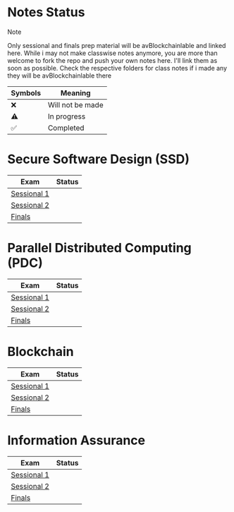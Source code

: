 # Notes Status

> [!NOTE]
> Only sessional and finals prep material will be avBlockchainlable and linked here.
> While i may not make classwise notes anymore, you are more than welcome to fork the repo and push your own notes here. I'll link them as soon as possible.
> Check the respective folders for class notes if i made any they will be avBlockchainlable there

| Symbols            | Meaning          |
| ------------------ | ---------------- |
| :x:                | Will not be made |
| :warning:          | In progress      |
| :white_check_mark: | Completed        |

# Secure Software Design (SSD)

| Exam                                                                    | Status |
| ----------------------------------------------------------------------- | ------ |
| [Sessional 1](SSD/Sessional%201%20Prep/Sessional%201%20Prep%20Notes.md) |        |
| [Sessional 2](SSD/Sessional%202%20Prep/Sessional%202%20Prep%20Notes.md) |        |
| [Finals](SSD/Finals%20Prep/Finals%20Prep%20Notes.md)                    |        |

# Parallel Distributed Computing (PDC)

| Exam                                                                    | Status |
| ----------------------------------------------------------------------- | ------ |
| [Sessional 1](PDC/Sessional%201%20Prep/Sessional%201%20Prep%20Notes.md) |        |
| [Sessional 2](PDC/Sessional%202%20Prep/Sessional%202%20Prep%20Notes.md) |        |
| [Finals](PDC/Finals%20Prep/Finals%20Prep%20Notes.md)                    |        |

# Blockchain

| Exam                                                                           | Status |
| ------------------------------------------------------------------------------ | ------ |
| [Sessional 1](Blockchain/Sessional%201%20Prep/Sessional%201%20Prep%20Notes.md) |        |
| [Sessional 2](Blockchain/Sessional%202%20Prep/Sessional%202%20Prep%20Notes.md) |        |
| [Finals](Blockchain/Finals%20Prep/Finals%20Prep%20Notes.md)                    |        |

# Information Assurance

| Exam                                                                   | Status |
| ---------------------------------------------------------------------- | ------ |
| [Sessional 1](IA/Sessional%202%20Prep/Sessional%201%20Prep%20Notes.md) |        |
| [Sessional 2](IA/Sessional%202%20Prep/Sessional%202%20Prep%20Notes.md) |        |
| [Finals ](IA/Finals%20Prep/Finals%20Prep%20Notes.md)                   |        |